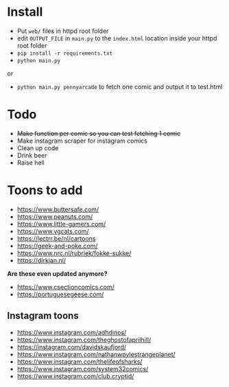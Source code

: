# Install
- Put `web/` files in httpd root folder
- edit `OUTPUT_FILE` in `main.py` to the `index.html` location inside your httpd root folder
- `pip install -r requirements.txt`
- `python main.py`

or

- `python main.py pennyarcade` to fetch one comic and output it to test.html

# Todo
- ~~Make function per comic so you can test fetching 1 comic~~
- Make instagram scraper for instagram comics
- Clean up code
- Drink beer
- Raise hell

# Toons to add

- https://www.buttersafe.com/
- https://www.peanuts.com/
- https://www.little-gamers.com/
- https://www.vgcats.com/
- https://lectrr.be/nl/cartoons
- https://geek-and-poke.com/
- https://www.nrc.nl/rubriek/fokke-sukke/
- https://dirkjan.nl/


**Are these even updated anymore?**
- https://www.csectioncomics.com/ 
- https://portuguesegeese.com/

## Instagram toons

- https://www.instagram.com/adhdinos/
- https://www.instagram.com/theghostofaprilhill/
- https://instagram.com/davidskaufjord/
- https://www.instagram.com/nathanwpylestrangeplanet/
- https://www.instagram.com/thelifeofsharks/
- https://www.instagram.com/system32comics/
- https://www.instagram.com/club.cryptid/
